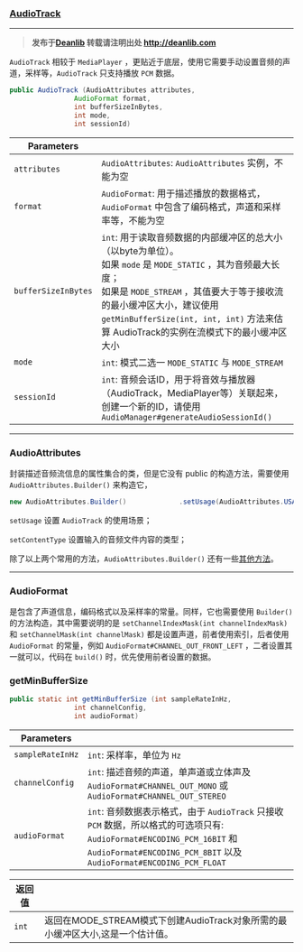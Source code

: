 ### [AudioTrack](https://developer.android.com/reference/android/media/AudioTrack)

****

> **发布于[Deanlib](http://deanlib.com)  转载请注明出处 http://deanlib.com**

`AudioTrack` 相较于 `MediaPlayer` ，更贴近于底层，使用它需要手动设置音频的声道，采样等，`AudioTrack` 只支持播放 `PCM` 数据。

```java
public AudioTrack (AudioAttributes attributes, 
                AudioFormat format, 
                int bufferSizeInBytes, 
                int mode, 
                int sessionId)
```

| Parameters          |                                                              |
| ------------------- | ------------------------------------------------------------ |
| `attributes`        | `AudioAttributes`: `AudioAttributes` 实例，不能为空          |
| `format`            | `AudioFormat`: 用于描述播放的数据格式，`AudioFormat` 中包含了编码格式，声道和采样率等，不能为空 |
| `bufferSizeInBytes` | `int`: 用于读取音频数据的内部缓冲区的总大小（以byte为单位）。<br />如果 `mode` 是 `MODE_STATIC` ，其为音频最大长度；<br />如果是 `MODE_STREAM` ，其值要大于等于接收流的最小缓冲区大小，建议使用 `getMinBufferSize(int, int, int)` 方法来估算 AudioTrack的实例在流模式下的最小缓冲区大小 |
| `mode`              | `int`: 模式二选一 `MODE_STATIC` 与 `MODE_STREAM`             |
| `sessionId`         | `int`: 音频会话ID，用于将音效与播放器（AudioTrack，MediaPlayer等）关联起来，创建一个新的ID，请使用`AudioManager#generateAudioSessionId()` |

------

### AudioAttributes

封装描述音频流信息的属性集合的类，但是它没有 public 的构造方法，需要使用`AudioAttributes.Builder()` 来构造它，

```java
new AudioAttributes.Builder()             .setUsage(AudioAttributes.USAGE_MEDIA)             .setContentType(AudioAttributes.CONTENT_TYPE_MUSIC)             .build();
```

`setUsage` 设置 `AudioTrack` 的使用场景；

`setContentType` 设置输入的音频文件内容的类型；

除了以上两个常用的方法，`AudioAttributes.Builder()` 还有一些[其他方法](https://developer.android.com/reference/android/media/AudioAttributes.Builder.html)。

-----

### AudioFormat

是包含了声道信息，编码格式以及采样率的常量。同样，它也需要使用 `Builder()` 的方法构造，其中需要说明的是 `setChannelIndexMask(int channelIndexMask)` 和 `setChannelMask(int channelMask)` 都是设置声道，前者使用索引，后者使用 `AudioFormat` 的常量，例如 `AudioFormat#CHANNEL_OUT_FRONT_LEFT` ，二者设置其一就可以，代码在 `build()` 时，优先使用前者设置的数据。

### getMinBufferSize

```java
public static int getMinBufferSize (int sampleRateInHz, 
                int channelConfig, 
                int audioFormat)
```

| Parameters       |                                                              |
| ---------------- | ------------------------------------------------------------ |
| `sampleRateInHz` | `int`: 采样率，单位为 `Hz`                                   |
| `channelConfig`  | `int`: 描述音频的声道，单声道或立体声及`AudioFormat#CHANNEL_OUT_MONO` 或`AudioFormat#CHANNEL_OUT_STEREO` |
| `audioFormat`    | `int`: 音频数据表示格式，由于 `AudioTrack` 只接收 `PCM` 数据，所以格式的可选项只有:<br /> `AudioFormat#ENCODING_PCM_16BIT` 和 `AudioFormat#ENCODING_PCM_8BIT` 以及`AudioFormat#ENCODING_PCM_FLOAT` |

| 返回值 |                                                              |
| ------ | ------------------------------------------------------------ |
| `int`  | 返回在MODE_STREAM模式下创建AudioTrack对象所需的最小缓冲区大小,这是一个估计值。 |